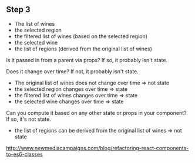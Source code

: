 

## Step 3

- The list of wines
- the selected region
- the filtered list of wines (based on the selected region)
- the selected wine 
- the list of regions (derived from the original list of wines)

Is it passed in from a parent via props? If so, it probably isn't state.

Does it change over time? If not, it probably isn't state.
- The original list of wines does not change over time => not state
- the selected region changes over time => state
- the filtered list of wines changes over time => state
- the selected wine changes over time => state

Can you compute it based on any other state or props in your component? If so, it's not state.
- the list of regions can be derived from the original list of wines => not state

http://www.newmediacampaigns.com/blog/refactoring-react-components-to-es6-classes

